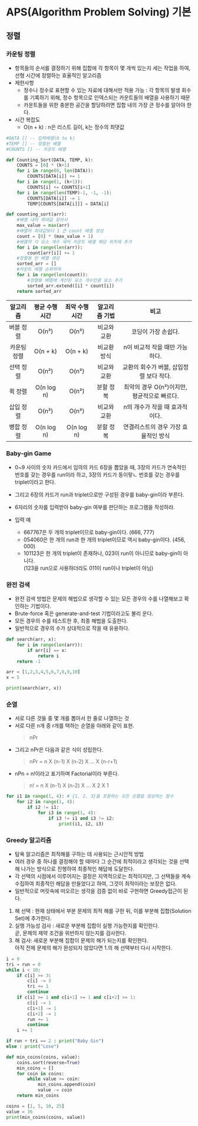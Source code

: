 ﻿# APS(Algorithm Problem Solving) 기본

## 정렬

### 카운팅 정렬

- 항목들의 순서를 결정하기 위해 집합에 각 항목이 몇 개씩 있는지 세는 작업을 하여, 선형 시간에 정렬하는 효율적인 알고리즘
- 제한사항
  - 정수나 정수로 표현할 수 있는 자료에 대해서만 적용 가능 : 각 항목의 발생 회수를 기록하기 위해, 정수 항목으로 인덱스되는 카운트들의 배열을 사용하기 때문
  - 카운트들을 위한 충분한 공간을 할당하려면 집합 내의 가장 큰 정수를 알아야 한다.
- 시간 복잡도
  - O(n + k) : n은 리스트 길이, k는 정수의 최댓값

```py
#DATA [] -- 입력배열(0 to k)
#TEMP [] -- 정렬된 배열
#COUNTS [] -- 카운트 배열

def Counting_Sort(DATA, TEMP, k):
    COUNTS = [0] * (k+1)
    for i in range(0, len(DATA)):
        COUNTS[DATA[i]] += 1
    for i in range(1, (k+1)):
        COUNTS[i] += COUNTS[i+1]
    for i in range(len(TEMP)-1, -1, -1):
        COUNTS[DATA[i]] -= 1
        TEMP[COUNTS[DATA[i]]] = DATA[i]
```

```py
def counting_sort(arr):
    #배열 내의 최대값 찾아서
    max_value = max(arr)
    #배열의 최대값보다 1 큰 count 배열 생성
    count = [0] * (max_value + 1)
    #배열의 각 요소 개수 세어 카운트 배열 해당 위치에 추가
    for i in range(len(arr)):
        count[arr[i]] += 1
    #정렬용 빈 배열 생성
    sorted_arr = []
    #카운트 배열 순회하며
    for i in range(len(count)):
        #정렬용 배열에 계산된 요소 개수만큼 요소 추가
        sorted_arr.extend([i] * count[i])
    return sorted_arr
```

|  알고리즘   | 평균 수행시간 | 최악 수행시간 | 알고리즘 기법 |                    비고                     |
| :---------: | :-----------: | :-----------: | :-----------: | :-----------------------------------------: |
|  버블 정렬  |     O(n²)     |     O(n²)     |  비교와 교환  |             코딩이 가장 손쉽다.             |
| 카운팅 정렬 |   O(n + k)    |   O(n + k)    |  비교환 방식  |       n이 비교적 작을 때만 가능하다.        |
|  선택 정렬  |     O(n²)     |     O(n²)     |  비교와 교환  |   교환의 회수가 버블, 삽입정렬 보다 작다.   |
|   퀵 정렬   |  O(n log n)   |     O(n²)     |   분할 정복   | 최악의 경우 O(n²)이지만, 평균적으로 빠르다. |
|  삽입 정렬  |     O(n²)     |     O(n²)     |  비교와 교환  |       n의 개수가 작을 때 효과적이다.        |
|  병합 정렬  |  O(n log n)   |  O(n log n)   |   분할 정복   |    연결리스트의 경우 가장 효율적인 방식     |

### Baby-gin Game

- 0~9 사이의 숫자 카드에서 임의의 카드 6장을 뽑았을 때, 3장의 카드가 연속적인 번호를 갖는 경우를 run이라 하고, 3장의 카드가 동이랗ㄴ 번호를 갖는 경우를 triplet이라고 한다.
- 그리고 6장의 카드가 run과 triplet으로만 구성된 경우를 baby-gin이라 부른다.
- 6자리의 숫자를 입력받아 baby-gin 여부를 판단하는 프로그램을 작성하라.

- 입력 예
  - 667767은 두 개의 triplet이므로 baby-gin이다. (666, 777)
  - 054060은 한 개의 run과 한 개의 triplet이므로 역시 baby-gin이다. (456, 000)
  - 101123은 한 개의 triplet이 존재하나, 023이 run이 아니므로 baby-gin이 아니다.<br>(123을 run으로 사용하더라도 011이 run이나 triplet이 아님)

### 완전 검색

- 완전 검색 방법은 문제의 해법으로 생각할 수 있는 모든 경우의 수를 나열해보고 확인하는 기법이다.
- Brute-force 혹은 generate-and-test 기법이라고도 불리 운다.
- 모든 경우의 수를 테스트한 후, 최종 해법을 도출한다.
- 일반적으로 경우의 수가 상대적으로 작을 때 유용하다.

```py
def search(arr, x):
    for i in range(len(arr)):
        if arr[i] == x:
            return i
    return -1

arr = [1,2,3,4,5,6,7,8,9,10]
x = 5

print(search(arr, x))
```

### 순열

- 서로 다른 것들 중 몇 개를 뽑아서 한 줄로 나열하는 것
- 서로 다른 n개 중 r개를 택하는 순열을 아래와 같이 표현.
  > nPr
- 그리고 nPr은 다음과 같은 식이 성립한다.
  > nPr = n X (n-1) X (n-2) X ... X (n-r+1)
- nPn = n!이라고 표기하며 Factorial이라 부른다.
  > n! = n X (n-1) X (n-2) X ... X 2 X 1

```py
for i1 in range(1, 4): # {1, 2, 3}을 포함하는 모든 순열을 생성하는 함수
    for i2 in range(1, 4):
        if i2 != i1:
            for i3 in range(1, 4):
                if i3 != i1 and i3 != i2:
                    print(i1, i2, i3)
```

### Greedy 알고리즘

- 탐욕 알고리즘은 최적해를 구하는 데 사용되는 근시안적 방법
- 여러 경우 중 하나를 결정해야 할 때마다 그 순간에 최적이라고 생각되는 것을 선택해 나가는 방식으로 진행하여 최종적인 해답에 도달한다.
- 각 선택의 시점에서 이루어지는 결정은 지역적으로는 최적이지만, 그 선택들을 계속 수집하여 최종적인 해답을 만들었다고 하여, 그것이 최적이라는 보장은 없다.
- 일반적으로 머릿속에 떠오르는 생각을 검증 없이 바로 구현하면 Greedy접근이 된다.

1. 해 선택 : 현재 상태에서 부분 문제의 최적 해를 구한 뒤, 이를 부분해 집합(Solution Set)에 추가한다.
2. 실행 가능성 검사 : 새로운 부분해 집합이 실행 가능한지를 확인한다.
   <br>곧, 문제의 제약 조건을 위반하지 않는지를 검사한다.
3. 해 검사: 새로운 부분해 집합이 문제의 해가 되는지를 확인한다.
   <br>아직 전체 문제의 해가 완성되지 않았다면 1.의 해 선택부터 다시 시작한다.

```py
i = 0
tri = run = 0
while i < 10:
    if c[i] >= 3:
        c[i] -= 3
        tri += 1
        continue
    if c[i] >= 1 and c[i+1] >= 1 and c[i+2] >= 1:
        c[i] -= 1
        c[i+1] -= 1
        c[i+2] -= 1
        run += 1
        continue
    i += 1

if run + tri == 2 : print("Baby Gin")
else : print("Lose")
```

```py
def min_coins(coins, value):
    coins.sort(reverse=True)
    min_coins = []
    for coin in coins:
        while value >= coin:
            min_coins.append(coin)
            value -= coin
    return min_coins

coins = [1, 5, 10, 25]
value = 36
print(min_coins(coins, value))
```
